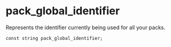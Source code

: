 # pack_global_identifier
Represents the identifier currently being used for all your packs.

`const string pack_global_identifier;`
